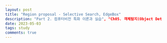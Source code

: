 ```yaml
---
layout: post
title: "Region proposal - Selective Search, EdgeBox"
description: "Part 2. 컴퓨터비전 특화 이론과 실습", "Ch05. 객체탐지(Object Detection)와 분할(Segmentation)", "Object Detection - Object Detection by CNN"
date: 2023-05-03
tags: study
comments: true
---
```


